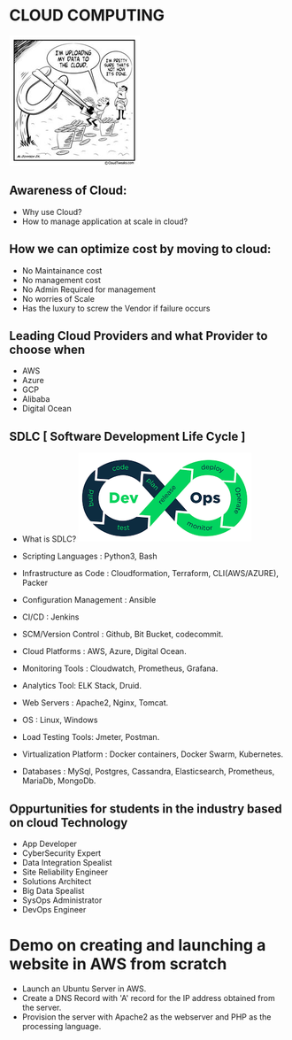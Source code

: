 # CLOUD COMPUTING

![alt Data](https://github.com/SMYALTAMASH/GuestLecture/blob/master/images/cloudUpload.jpg)
## Awareness of Cloud:

* Why use Cloud?
* How to manage application at scale in cloud?

## How we can optimize cost by moving to cloud:

* No Maintainance cost
* No management cost
* No Admin Required for management
* No worries of Scale
* Has the luxury to screw the Vendor if failure occurs 

## Leading Cloud Providers and what Provider to choose when

* AWS
* Azure
* GCP
* Alibaba
* Digital Ocean

## SDLC [ Software Development Life Cycle ]

* What is SDLC?
![alt SDLC](https://github.com/SMYALTAMASH/GuestLecture/blob/master/images/DevOps.png)

* Scripting Languages : Python3, Bash
* Infrastructure as Code : Cloudformation, Terraform, CLI(AWS/AZURE), Packer
* Configuration Management : Ansible
* CI/CD : Jenkins
* SCM/Version Control : Github, Bit Bucket, codecommit.
* Cloud Platforms : AWS, Azure, Digital Ocean.
* Monitoring Tools : Cloudwatch, Prometheus, Grafana.
* Analytics Tool: ELK Stack, Druid.
* Web Servers : Apache2, Nginx, Tomcat.
* OS : Linux, Windows
* Load Testing Tools: Jmeter, Postman.
* Virtualization Platform : Docker containers, Docker Swarm, Kubernetes.
* Databases : MySql, Postgres, Cassandra, Elasticsearch, Prometheus, MariaDb, MongoDb.

## Oppurtunities for students in the industry based on cloud Technology

* App Developer
* CyberSecurity Expert
* Data Integration Spealist
* Site Reliability Engineer
* Solutions Architect
* Big Data Spealist
* SysOps Administrator
* DevOps Engineer

# Demo on creating and launching a website in AWS from scratch

* Launch an Ubuntu Server in AWS.
* Create a DNS Record with 'A' record for the IP address obtained from the server.
* Provision the server with Apache2 as the webserver and PHP as the processing language.
